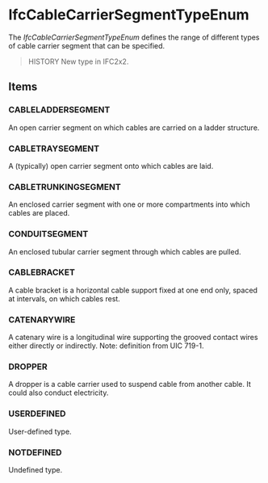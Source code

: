 # IfcCableCarrierSegmentTypeEnum

The _IfcCableCarrierSegmentTypeEnum_ defines the range of different types of cable carrier segment that can be specified.<!-- end of definition -->

> HISTORY  New type in IFC2x2.

## Items

### CABLELADDERSEGMENT
An open carrier segment on which cables are carried on a ladder structure.

### CABLETRAYSEGMENT
A (typically) open carrier segment onto which cables are laid.

### CABLETRUNKINGSEGMENT
An enclosed carrier segment with one or more compartments into which cables are placed.

### CONDUITSEGMENT
An enclosed tubular carrier segment through which cables are pulled.

### CABLEBRACKET
A cable bracket is a horizontal cable support fixed at one end only, spaced at intervals, on which cables rest.

### CATENARYWIRE
A catenary wire is a longitudinal wire supporting the grooved contact wires either directly or indirectly.
Note: definition from UIC 719-1.

### DROPPER
A dropper is a cable carrier used to suspend cable from another cable. It could also conduct electricity.

### USERDEFINED
User-defined type.

### NOTDEFINED
Undefined type.
